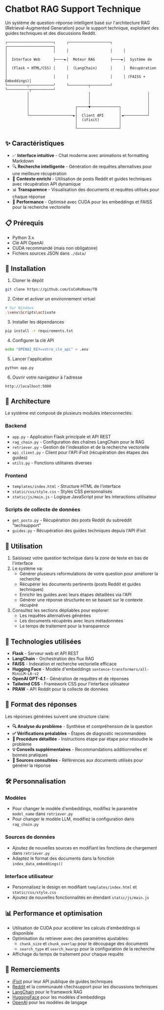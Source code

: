 # Chatbot RAG Support Technique

Un système de question-réponse intelligent basé sur l'architecture RAG (Retrieval-Augmented Generation) pour le support technique, exploitant des guides techniques et des discussions Reddit.

```
┌─────────────────────┐     ┌───────────────────┐     ┌─────────────────────┐
│                     │     │                   │     │                     │
│  Interface Web      ├────►│  Moteur RAG       ├────►│  Système de         │
│  (Flask + HTML/CSS) │     │  (LangChain)      │     │  Récupération       │
│                     │     │                   │     │ (FAISS + Embeddings)│
└─────────┬───────────┘     └─────────┬─────────┘     └──────────┬──────────┘
          │                           │                          │
          │                           │                          │
          │                           │                          │
          │                     ┌─────▼─────────────┐            │
          │                     │                   │            │
          └────────────────────►│  Client API       │◄───────────┘
                                │  (iFixit)         │
                                │                   │
                                └───────────────────┘
```

## ✨ Caractéristiques

- ✅ **Interface intuitive** - Chat moderne avec animations et formatting Markdown
- 🔍 **Recherche intelligente** - Génération de requêtes alternatives pour une meilleure récupération
- 🧠 **Contexte enrichi** - Utilisation de posts Reddit et guides techniques avec récupération API dynamique
- 📊 **Transparence** - Visualisation des documents et requêtes utilisés pour chaque réponse
- 🚀 **Performance** - Optimisé avec CUDA pour les embeddings et FAISS pour la recherche vectorielle

## 📋 Prérequis

- Python 3.x
- Clé API OpenAI
- CUDA recommandé (mais non obligatoire)
- Fichiers sources JSON dans `./data/`

## 🚀 Installation

1. Cloner le dépôt
```bash
git clone https://github.com/CoCoRoRooo/TB
```

2. Créer et activer un environnement virtuel
```bash
# Sur Windows
.\venv\Scripts\activate
```

3. Installer les dépendances
```bash
pip install -r requirements.txt
```

4. Configurer la clé API
```bash
echo "OPENAI_KEY=votre_cle_api" > .env
```

5. Lancer l'application
```bash
python app.py
```

6. Ouvrir votre navigateur à l'adresse
```
http://localhost:5000
```

## 🧩 Architecture

Le système est composé de plusieurs modules interconnectés:

### Backend
- `app.py` - Application Flask principale et API REST
- `rag_chain.py` - Configuration des chaînes LangChain pour le RAG
- `retriever.py` - Gestion de l'indexation et de la recherche vectorielle
- `api_client.py` - Client pour l'API iFixit (récupération des étapes des guides)
- `utils.py` - Fonctions utilitaires diverses

### Frontend
- `templates/index.html` - Structure HTML de l'interface
- `static/css/style.css` - Styles CSS personnalisés
- `static/js/main.js` - Logique JavaScript pour les interactions utilisateur

### Scripts de collecte de données
- `get_posts.py` - Récupération des posts Reddit du subreddit "techsupport"
- `guides.py` - Récupération des guides techniques depuis l'API iFixit

## 💬 Utilisation

1. Saisissez votre question technique dans la zone de texte en bas de l'interface
2. Le système va:
   - Générer plusieurs reformulations de votre question pour améliorer la recherche
   - Récupérer les documents pertinents (posts Reddit et guides techniques)
   - Enrichir les guides avec leurs étapes détaillées via l'API
   - Générer une réponse structurée en se basant sur le contexte récupéré
3. Consultez les sections dépliables pour explorer:
   - Les requêtes alternatives générées
   - Les documents récupérés avec leurs métadonnées
   - Le temps de traitement pour la transparence

## 🔧 Technologies utilisées

- **Flask** - Serveur web et API REST
- **LangChain** - Orchestration des flux RAG
- **FAISS** - Indexation et recherche vectorielle efficace
- **Hugging Face** - Modèle d'embeddings `sentence-transformers/all-MiniLM-L6-v2`
- **OpenAI GPT-4.1** - Génération de requêtes et de réponses
- **Tailwind CSS** - Framework CSS pour l'interface utilisateur
- **PRAW** - API Reddit pour la collecte de données

## 📝 Format des réponses

Les réponses générées suivent une structure claire:

- **🔍 Analyse du problème** - Synthèse et compréhension de la question
- **✅ Vérifications préalables** - Étapes de diagnostic recommandées
- **📝 Procédure détaillée** - Instructions étape par étape pour résoudre le problème
- **💡 Conseils supplémentaires** - Recommandations additionnelles et bonnes pratiques
- **🔗 Sources consultées** - Références aux documents utilisés pour générer la réponse

## 🛠️ Personnalisation

### Modèles
- Pour changer le modèle d'embeddings, modifiez le paramètre `model_name` dans `retriever.py`
- Pour changer le modèle LLM, modifiez la configuration dans `rag_chain.py`

### Sources de données
- Ajoutez de nouvelles sources en modifiant les fonctions de chargement dans `retriever.py`
- Adaptez le format des documents dans la fonction `index_data_embeddings()`

### Interface utilisateur
- Personnalisez le design en modifiant `templates/index.html` et `static/css/style.css`
- Ajoutez de nouvelles fonctionnalités en étendant `static/js/main.js`

## 📊 Performance et optimisation

- Utilisation de CUDA pour accélérer les calculs d'embeddings si disponible
- Optimisation du retriever avec des paramètres ajustables:
  - `chunk_size` et `chunk_overlap` pour le découpage des documents
  - `search_type` et `search_kwargs` pour la configuration de la recherche
- Affichage du temps de traitement pour chaque requête

## 🙏 Remerciements

- [iFixit](https://www.ifixit.com) pour leur API publique de guides techniques
- [Reddit](https://www.reddit.com) et la communauté r/techsupport pour les discussions techniques
- [LangChain](https://github.com/langchain-ai/langchain) pour le framework RAG
- [HuggingFace](https://huggingface.co) pour les modèles d'embeddings
- [OpenAI](https://openai.com) pour les modèles de langage
